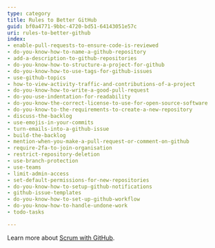 ```yaml
---
type: category
title: Rules to Better GitHub
guid: bf0a4771-9bbc-4720-bd51-64143051e57c
uri: rules-to-better-github
index:
- enable-pull-requests-to-ensure-code-is-reviewed
- do-you-know-how-to-name-a-github-repository
- add-a-description-to-github-repositories
- do-you-know-how-to-structure-a-project-for-github
- do-you-know-how-to-use-tags-for-github-issues
- use-github-topics
- how-to-view-activity-traffic-and-contributions-of-a-project
- do-you-know-how-to-write-a-good-pull-request
- do-you-use-indentation-for-readability
- do-you-know-the-correct-license-to-use-for-open-source-software
- do-you-know-to-the-requirements-to-create-a-new-repository
- discuss-the-backlog
- use-emojis-in-your-commits
- turn-emails-into-a-github-issue
- build-the-backlog
- mention-when-you-make-a-pull-request-or-comment-on-github
- require-2fa-to-join-organisation
- restrict-repository-deletion
- use-branch-protection
- use-teams
- limit-admin-access
- set-default-permissions-for-new-repositories
- do-you-know-how-to-setup-github-notifications
- github-issue-templates
- do-you-know-how-to-set-up-github-workflow
- do-you-know-how-to-handle-undone-work
- todo-tasks

---
```


Learn more about [Scrum with GitHub](/rules-to-better-scrum-using-github).
